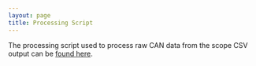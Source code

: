 ```yaml
---
layout: page
title: Processing Script
---
```

The processing script used to process raw CAN data from the scope CSV output
can be [found here](https://github.com/TractorHacking/Scripts/tree/master/tractordata_parse).
